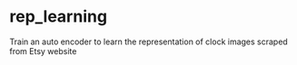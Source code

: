 # rep_learning

Train an auto encoder to learn the representation of clock images scraped from Etsy website
